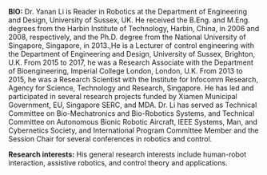 <strong>BIO:</strong> Dr. Yanan Li is Reader in Robotics at the Department of Engineering and Design, University of Sussex, UK. He received the B.Eng. and M.Eng. degrees from the Harbin Institute of Technology, Harbin, China, in 2006 and 2008, respectively, and the Ph.D. degree from the National University of Singapore, Singapore, in 2013.,He is a Lecturer of control engineering with the Department of Engineering and Design, University of Sussex, Brighton, U.K. From 2015 to 2017, he was a Research Associate with the Department of Bioengineering, Imperial College London, London, U.K. From 2013 to 2015, he was a Research Scientist with the Institute for Infocomm Research, Agency for Science, Technology and Research, Singapore. He has led and participated in several research projects funded by Xiamen Municipal Government, EU, Singapore SERC, and MDA. Dr. Li has served as Technical Committee on Bio-Mechatronics and Bio-Robotics Systems, and Technical Committee on Autonomous Bionic Robotic Aircraft, IEEE Systems, Man, and Cybernetics Society, and International Program Committee Member and the Session Chair for several conferences in robotics and control.

<strong>Research interests:</strong> His general research interests include human-robot interaction, assistive robotics, and control theory and applications.